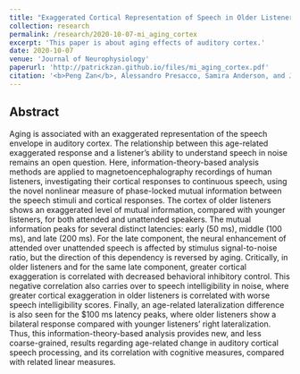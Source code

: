 ```yaml
---
title: "Exaggerated Cortical Representation of Speech in Older Listeners: Mutual Information Analysis"
collection: research
permalink: /research/2020-10-07-mi_aging_cortex
excerpt: 'This paper is about aging effects of auditory cortex.'
date: 2020-10-07
venue: 'Journal of Neurophysiology'
paperurl: 'http://patrickzan.github.io/files/mi_aging_cortex.pdf'
citation: '<b>Peng Zan</b>, Alessandro Presacco, Samira Anderson, and Jonathan Z. Simon. (2020). &quot;Exaggerated cortical representation of speech in older listeners: mutual information analysis.&quot; <i>Journal of Neurophysiology</i>. 124(4):1152-1164.'
---
```


Abstract 
------
Aging is associated with an exaggerated representation of the speech envelope in auditory cortex. The relationship between this age-related exaggerated response and a listener’s ability to understand speech in noise remains an open question. Here, information-theory-based analysis methods are applied to magnetoencephalography recordings of human listeners, investigating their cortical responses to continuous speech, using the novel nonlinear measure of phase-locked mutual information between the speech stimuli and cortical responses. The cortex of older listeners shows an exaggerated level of mutual information, compared with younger listeners, for both attended and unattended speakers. The mutual information peaks for several distinct latencies: early (50 ms), middle (100 ms), and late (200 ms). For the late component, the neural enhancement of attended over unattended speech is affected by stimulus signal-to-noise ratio, but the direction of this dependency is reversed by aging. Critically, in older listeners and for the same late component, greater cortical exaggeration is correlated with decreased behavioral inhibitory control. This negative correlation also carries over to speech intelligibility in noise, where greater cortical exaggeration in older listeners is correlated with worse speech intelligibility scores. Finally, an age-related lateralization difference is also seen for the $100 ms latency peaks, where older listeners show a bilateral response compared with younger listeners’ right lateralization. Thus, this information-theory-based analysis provides new, and less coarse-grained, results regarding age-related change in auditory cortical speech processing, and its correlation with cognitive measures, compared with related linear measures.

<!-- Publication
------
**Peng Zan**, Alessandro Presacco, Samira Anderson, and Jonathan Z. Simon. (2020). &quot;Exaggerated cortical representation of speech in older listeners: mutual information analysis.&quot; <i>Journal of Neurophysiology</i>. 124(4):1152-1164. [Download Paper](http://patrickzan.github.io/files/mi_aging_cortex.pdf) -->
